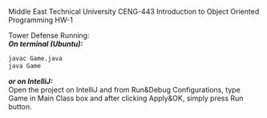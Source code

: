 Middle East Technical University
CENG-443 Introduction to Object Oriented Programming
HW-1

Tower Defense
Running: \
***On terminal (Ubuntu):***
```bash
javac Game.java
java Game
```

***or on IntelliJ:***\
Open the project on
IntelliJ and from Run&Debug
Configurations, type Game in 
Main Class box and after 
clicking Apply&OK, simply press Run button.


